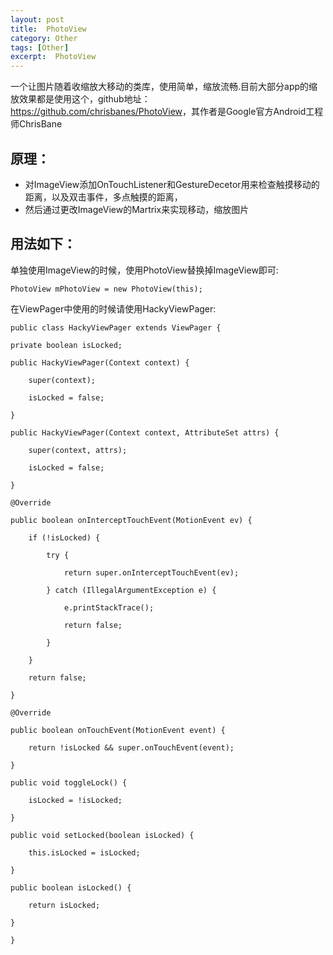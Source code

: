 ```yaml
---
layout: post
title:  PhotoView
category: Other
tags: [Other]
excerpt:  PhotoView
---
```




一个让图片随着收缩放大移动的类库，使用简单，缩放流畅.目前大部分app的缩放效果都是使用这个，github地址：<https://github.com/chrisbanes/PhotoView>，其作者是Google官方Android工程师ChrisBane

## 原理： ##

- 对ImageView添加OnTouchListener和GestureDecetor用来检查触摸移动的距离，以及双击事件，多点触摸的距离， 
- 然后通过更改ImageView的Martrix来实现移动，缩放图片

## 用法如下： ##

单独使用ImageView的时候，使用PhotoView替换掉ImageView即可:

	PhotoView mPhotoView = new PhotoView(this);
 

在ViewPager中使用的时候请使用HackyViewPager:


	public class HackyViewPager extends ViewPager {
	
	private boolean isLocked;
	
	public HackyViewPager(Context context) {
	
	    super(context);
	
	    isLocked = false;
	
	}
	
	public HackyViewPager(Context context, AttributeSet attrs) {
	
	    super(context, attrs);
	
	    isLocked = false;
	
	}
	
	@Override
	
	public boolean onInterceptTouchEvent(MotionEvent ev) {
	
	    if (!isLocked) {
	
	        try {
	
	            return super.onInterceptTouchEvent(ev);
	
	        } catch (IllegalArgumentException e) {
	
	            e.printStackTrace();
	
	            return false;
	
	        }
	
	    }
	
	    return false;
	
	}
	
	@Override
	
	public boolean onTouchEvent(MotionEvent event) {
	
	    return !isLocked && super.onTouchEvent(event);
	
	}
	
	public void toggleLock() {
	
	    isLocked = !isLocked;
	
	}
	
	public void setLocked(boolean isLocked) {
	
	    this.isLocked = isLocked;
	
	}
	
	public boolean isLocked() {
	
	    return isLocked;
	
	}
	
	}
 